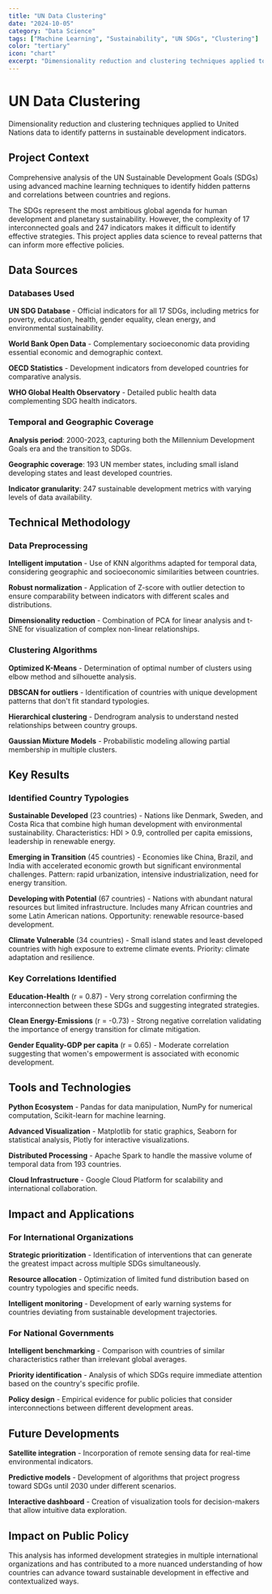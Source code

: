 ```yaml
---
title: "UN Data Clustering"
date: "2024-10-05"
category: "Data Science"
tags: ["Machine Learning", "Sustainability", "UN SDGs", "Clustering"]
color: "tertiary"
icon: "chart"
excerpt: "Dimensionality reduction and clustering techniques applied to United Nations data to identify patterns in sustainable development indicators."
---
```


# UN Data Clustering

Dimensionality reduction and clustering techniques applied to United Nations data to identify patterns in sustainable development indicators.

## Project Context

Comprehensive analysis of the UN Sustainable Development Goals (SDGs) using advanced machine learning techniques to identify hidden patterns and correlations between countries and regions.

The SDGs represent the most ambitious global agenda for human development and planetary sustainability. However, the complexity of 17 interconnected goals and 247 indicators makes it difficult to identify effective strategies. This project applies data science to reveal patterns that can inform more effective policies.

## Data Sources

### Databases Used

**UN SDG Database** - Official indicators for all 17 SDGs, including metrics for poverty, education, health, gender equality, clean energy, and environmental sustainability.

**World Bank Open Data** - Complementary socioeconomic data providing essential economic and demographic context.

**OECD Statistics** - Development indicators from developed countries for comparative analysis.

**WHO Global Health Observatory** - Detailed public health data complementing SDG health indicators.

### Temporal and Geographic Coverage

**Analysis period**: 2000-2023, capturing both the Millennium Development Goals era and the transition to SDGs.

**Geographic coverage**: 193 UN member states, including small island developing states and least developed countries.

**Indicator granularity**: 247 sustainable development metrics with varying levels of data availability.

## Technical Methodology

### Data Preprocessing

**Intelligent imputation** - Use of KNN algorithms adapted for temporal data, considering geographic and socioeconomic similarities between countries.

**Robust normalization** - Application of Z-score with outlier detection to ensure comparability between indicators with different scales and distributions.

**Dimensionality reduction** - Combination of PCA for linear analysis and t-SNE for visualization of complex non-linear relationships.

### Clustering Algorithms

**Optimized K-Means** - Determination of optimal number of clusters using elbow method and silhouette analysis.

**DBSCAN for outliers** - Identification of countries with unique development patterns that don't fit standard typologies.

**Hierarchical clustering** - Dendrogram analysis to understand nested relationships between country groups.

**Gaussian Mixture Models** - Probabilistic modeling allowing partial membership in multiple clusters.

## Key Results

### Identified Country Typologies

**Sustainable Developed** (23 countries) - Nations like Denmark, Sweden, and Costa Rica that combine high human development with environmental sustainability. Characteristics: HDI > 0.9, controlled per capita emissions, leadership in renewable energy.

**Emerging in Transition** (45 countries) - Economies like China, Brazil, and India with accelerated economic growth but significant environmental challenges. Pattern: rapid urbanization, intensive industrialization, need for energy transition.

**Developing with Potential** (67 countries) - Nations with abundant natural resources but limited infrastructure. Includes many African countries and some Latin American nations. Opportunity: renewable resource-based development.

**Climate Vulnerable** (34 countries) - Small island states and least developed countries with high exposure to extreme climate events. Priority: climate adaptation and resilience.

### Key Correlations Identified

**Education-Health** (r = 0.87) - Very strong correlation confirming the interconnection between these SDGs and suggesting integrated strategies.

**Clean Energy-Emissions** (r = -0.73) - Strong negative correlation validating the importance of energy transition for climate mitigation.

**Gender Equality-GDP per capita** (r = 0.65) - Moderate correlation suggesting that women's empowerment is associated with economic development.

## Tools and Technologies

**Python Ecosystem** - Pandas for data manipulation, NumPy for numerical computation, Scikit-learn for machine learning.

**Advanced Visualization** - Matplotlib for static graphics, Seaborn for statistical analysis, Plotly for interactive visualizations.

**Distributed Processing** - Apache Spark to handle the massive volume of temporal data from 193 countries.

**Cloud Infrastructure** - Google Cloud Platform for scalability and international collaboration.

## Impact and Applications

### For International Organizations

**Strategic prioritization** - Identification of interventions that can generate the greatest impact across multiple SDGs simultaneously.

**Resource allocation** - Optimization of limited fund distribution based on country typologies and specific needs.

**Intelligent monitoring** - Development of early warning systems for countries deviating from sustainable development trajectories.

### For National Governments

**Intelligent benchmarking** - Comparison with countries of similar characteristics rather than irrelevant global averages.

**Priority identification** - Analysis of which SDGs require immediate attention based on the country's specific profile.

**Policy design** - Empirical evidence for public policies that consider interconnections between different development areas.

## Future Developments

**Satellite integration** - Incorporation of remote sensing data for real-time environmental indicators.

**Predictive models** - Development of algorithms that project progress toward SDGs until 2030 under different scenarios.

**Interactive dashboard** - Creation of visualization tools for decision-makers that allow intuitive data exploration.

## Impact on Public Policy

This analysis has informed development strategies in multiple international organizations and has contributed to a more nuanced understanding of how countries can advance toward sustainable development in effective and contextualized ways.